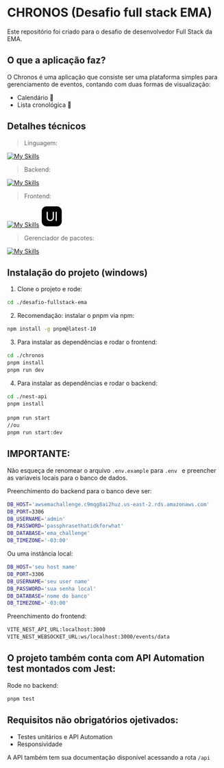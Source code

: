 # CHRONOS (Desafio full stack EMA)
Este repositório foi criado para o desafio de desenvolvedor Full Stack da EMA. 

## O que a aplicação faz?
O Chronos é uma aplicação que consiste ser uma plataforma simples para gerenciamento de eventos, contando com duas formas de visualização: 
- Calendário 📆 
- Lista cronológica 📄

## Detalhes técnicos
> Linguagem:

[![My Skills](https://skillicons.dev/icons?i=ts)](https://skillicons.dev)

> Backend:

[![My Skills](https://skillicons.dev/icons?i=mysql,nestjs)](https://skillicons.dev)

> Frontend:

[![My Skills](https://skillicons.dev/icons?i=vite)](https://skillicons.dev)
 <img src="https://raw.githubusercontent.com/heroui-inc/heroui/main/apps/docs/public/isotipo.png" alt="HeroUI logo" width="50" height="50"> 

> Gerenciador de pacotes: 

[![My Skills](https://skillicons.dev/icons?i=pnpm)](https://skillicons.dev)

##  Instalação do projeto (windows)

1. Clone o projeto e rode:
```bash
cd ./desafio-fullstack-ema
````
2. Recomendação: instalar o pnpm via npm:
```bash
npm install -g pnpm@latest-10
 ```

3. Para instalar as dependências e rodar o frontend:
```bash
cd ./chronos
pnpm install
pnpm run dev
```
4. Para instalar as dependências e rodar o backend:
```bash
cd ./nest-api
pnpm install

pnpm run start 
//ou
pnpm run start:dev
```

## IMPORTANTE:
Não esqueça de renomear o arquivo ```.env.example``` para ```.env ``` e preencher as variaveis locais para o banco de dados.

Preenchimento do backend para o banco deve ser:
```bash
DB_HOST='awsemachallenge.c9mqg8ai2huz.us-east-2.rds.amazonaws.com'
DB_PORT=3306
DB_USERNAME='admin'
DB_PASSWORD='passphrasethatidkforwhat'
DB_DATABASE='ema_challenge'
DB_TIMEZONE='-03:00'
```
Ou uma instância local:
```bash
DB_HOST='seu host name'
DB_PORT=3306
DB_USERNAME='seu user name'
DB_PASSWORD='sua senha local'
DB_DATABASE='nome do banco'
DB_TIMEZONE='-03:00'
```

Preenchimento do frontend:
```bash
VITE_NEST_API_URL:localhost:3000
VITE_NEST_WEBSOCKET_URL:ws/localhost:3000/events/data
```

## O projeto também conta com API Automation test montados com Jest:

Rode no backend:
```bash
pnpm test 
```

## Requisitos não obrigatórios ojetivados:
- Testes unitários e API Automation 
- Responsividade 

A API também tem sua documentação disponível acessando a rota ```/api ```
